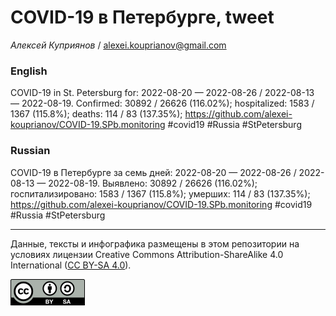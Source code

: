 COVID-19 в Петербурге, tweet
============================

*Алексей Куприянов* /
<a href="mailto:alexei.kouprianov@gmail.com" class="email">alexei.kouprianov@gmail.com</a>

### English

COVID-19 in St. Petersburg for: 2022-08-20 — 2022-08-26 / 2022-08-13 —
2022-08-19. Сonfirmed: 30892 / 26626 (116.02%); hospitalized: 1583 /
1367 (115.8%); deaths: 114 / 83 (137.35%);
<a href="https://github.com/alexei-kouprianov/COVID-19.SPb.monitoring" class="uri">https://github.com/alexei-kouprianov/COVID-19.SPb.monitoring</a>
\#covid19 \#Russia \#StPetersburg

### Russian

COVID-19 в Петербурге за семь дней: 2022-08-20 — 2022-08-26 / 2022-08-13
— 2022-08-19. Выявлено: 30892 / 26626 (116.02%); госпитализировано: 1583
/ 1367 (115.8%); умерших: 114 / 83 (137.35%);
<a href="https://github.com/alexei-kouprianov/COVID-19.SPb.monitoring" class="uri">https://github.com/alexei-kouprianov/COVID-19.SPb.monitoring</a>
\#covid19 \#Russia \#StPetersburg

------------------------------------------------------------------------

Данные, тексты и инфографика размещены в этом репозитории на условиях
лицензии Creative Commons Attribution-ShareAlike 4.0 International ([CC
BY-SA 4.0](https://creativecommons.org/licenses/by-sa/4.0/)).

![](../misc/CC-BY-SA-icon.png "CC-BY-SA")
